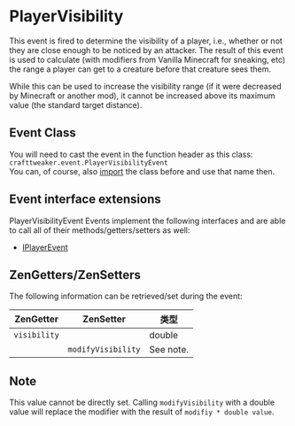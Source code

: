 # PlayerVisibility

This event is fired to determine the visibility of a player, i.e., whether or not they are close enough to be noticed by an attacker. The result of this event is used to calculate (with modifiers from Vanilla Minecraft for sneaking, etc) the range a player can get to a creature before that creature sees them.

While this can be used to increase the visibility range (if it were decreased by Minecraft or another mod), it cannot be increased above its maximum value (the standard target distance).

## Event Class
You will need to cast the event in the function header as this class:  
`crafttweaker.event.PlayerVisibilityEvent`  
You can, of course, also [import](/AdvancedFunctions/Import/) the class before and use that name then.

## Event interface extensions
PlayerVisibilityEvent Events implement the following interfaces and are able to call all of their methods/getters/setters as well:

- [IPlayerEvent](/Vanilla/Events/Events/IPlayerEvent/)


## ZenGetters/ZenSetters
The following information can be retrieved/set during the event:

| ZenGetter    | ZenSetter          | 类型        |
| ------------ | ------------------ | --------- |
| `visibility` |                    | double    |
|              | `modifyVisibility` | See note. |

## Note

This value cannot be directly set. Calling `modifyVisibility` with a double value will replace the modifier with the result of `modifiy * double value`.
